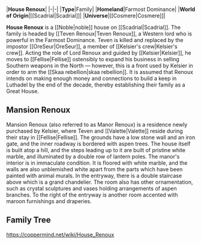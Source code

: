 |**House Renoux**|
|-|-|
|**Type**|Family|
|**Homeland**|Farmost Dominance|
|**World of Origin**|[[Scadrial\|Scadrial]]|
|**Universe**|[[Cosmere\|Cosmere]]|

**House Renoux** is a [[Noble\|noble]] house on [[Scadrial\|Scadrial]]. The family is headed by [[Teven Renoux\|Teven Renoux]], a Western lord who is powerful in the Farmost Dominance. Teven is killed and replaced by the impostor [[OreSeur\|OreSeur]], a member of [[Kelsier's crew\|Kelsier's crew]]. Acting the role of Lord Renoux and guided by [[Kelsier\|Kelsier]], he moves to [[Fellise\|Fellise]] ostensibly to expand his business in selling Southern weapons in the North — however, this is a front used by Kelsier in order to arm the [[Skaa rebellion\|skaa rebellion]]. It is assumed that Renoux intends on making enough money and connections to build a keep in Luthadel by the end of the decade, thereby establishing their family as a Great House.

## Mansion Renoux
Mansion Renoux (also referred to as Manor Renoux) is a residence newly purchased by Kelsier, where Teven and [[Valette\|Valette]] reside during their stay in [[Fellise\|Fellise]]. The grounds have a low stone wall and an iron gate, and the inner roadway is bordered with aspen trees. The house itself is built atop a hill, and the steps leading up to it are built of pristine white marble, and illuminated by a double row of lantern poles. The manor's interior is in immaculate condition. It is floored with white marble, and the walls are also unblemished white apart from the parts which have been painted with animal murals. In the entryway, there is a double staircase above which is a grand chandelier. The room also has other ornamentation, such as crystal sculptures and vases holding arrangements of aspen branches.
To the right of the entryway is another room accented with maroon furnishings and draperies.

## Family Tree



https://coppermind.net/wiki/House_Renoux